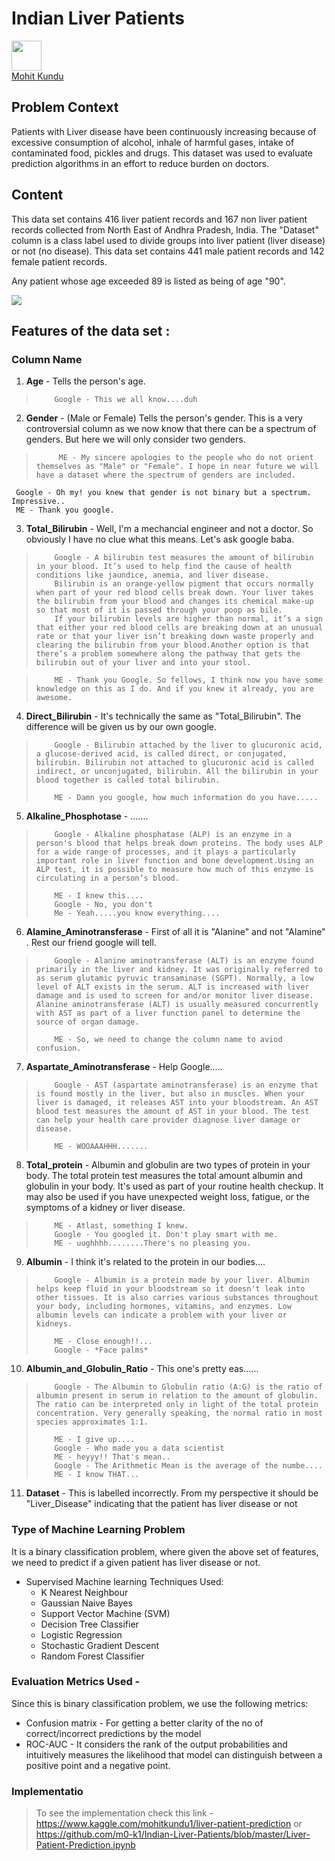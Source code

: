 # Indian Liver Patients

<img src="https://github.com/favicon.ico" width="48">
<div class="LI-profile-badge"  data-version="v1" data-size="medium" data-locale="en_US" data-type="vertical" data-theme="dark" data-vanity="mohit-kundu"><a class="LI-simple-link" href='https://in.linkedin.com/in/mohit-kundu?trk=profile-badge'>Mohit Kundu</a></div>

## Problem Context
Patients with Liver disease have been continuously increasing because of excessive consumption of alcohol, inhale of harmful gases, intake of contaminated food, pickles and drugs. This dataset was used to evaluate prediction algorithms in an effort to reduce burden on doctors.

## Content
This data set contains 416 liver patient records and 167 non liver patient records collected from North East of Andhra Pradesh, India. The "Dataset" column is a class label used to divide groups into liver patient (liver disease) or not (no disease). This data set contains 441 male patient records and 142 female patient records.

Any patient whose age exceeded 89 is listed as being of age "90".

<img src="https://static.india.com/wp-content/uploads/2017/07/hepatitis.jpg?impolicy=Medium_Resize&w=1200&h=800">

## Features of the data set :

### Column Name

1. **Age** - Tells the person's age.
        
>         Google - This we all know....duh

2. **Gender** - (Male or Female) Tells the person's gender. This is a very controversial column as we now know that there can be a spectrum of genders. But here we will only consider two genders.
            
>          ME - My sincere apologies to the people who do not orient themselves as "Male" or "Female". I hope in near future we will have a dataset where the spectrum of genders are included.            
     Google - Oh my! you knew that gender is not binary but a spectrum. Impressive..
     ME - Thank you google.

3. **Total_Bilirubin** - Well, I'm a mechancial engineer and not a doctor. So obviously I have no clue what this means. Let's ask google baba.

>         Google - A bilirubin test measures the amount of bilirubin in your blood. It’s used to help find the cause of health conditions like jaundice, anemia, and liver disease.
>         Bilirubin is an orange-yellow pigment that occurs normally when part of your red blood cells break down. Your liver takes the bilirubin from your blood and changes its chemical make-up so that most of it is passed through your poop as bile.
>         If your bilirubin levels are higher than normal, it’s a sign that either your red blood cells are breaking down at an unusual rate or that your liver isn’t breaking down waste properly and clearing the bilirubin from your blood.Another option is that there’s a problem somewhere along the pathway that gets the bilirubin out of your liver and into your stool. 
        
>         ME - Thank you Google. So fellows, I think now you have some knowledge on this as I do. And if you knew it already, you are awesome.
        
4. **Direct_Bilirubin** - It's technically the same as "Total_Bilirubin". The difference will be given us by our own google.
        
>         Google - Bilirubin attached by the liver to glucuronic acid, a glucose-derived acid, is called direct, or conjugated, bilirubin. Bilirubin not attached to glucuronic acid is called indirect, or unconjugated, bilirubin. All the bilirubin in your blood together is called total bilirubin. 
>         
>         ME - Damn you google, how much information do you have.....
        
5. **Alkaline_Phosphotase** - .......

>         Google - Alkaline phosphatase (ALP) is an enzyme in a person's blood that helps break down proteins. The body uses ALP for a wide range of processes, and it plays a particularly important role in liver function and bone development.Using an ALP test, it is possible to measure how much of this enzyme is circulating in a person’s blood.
>         
>         ME - I knew this....
>         Google - No, you don't
>         Me - Yeah.....you know everything....

6. **Alamine_Aminotransferase** - First of all it is "Alanine" and not "Alamine" . Rest our friend google will tell.

>         Google - Alanine aminotransferase (ALT) is an enzyme found primarily in the liver and kidney. It was originally referred to as serum glutamic pyruvic transaminase (SGPT). Normally, a low level of ALT exists in the serum. ALT is increased with liver damage and is used to screen for and/or monitor liver disease. Alanine aminotransferase (ALT) is usually measured concurrently with AST as part of a liver function panel to determine the source of organ damage. 
>         
>         ME - So, we need to change the column name to aviod confusion.
        
7. **Aspartate_Aminotransferase** - Help Google.....

>         Google - AST (aspartate aminotransferase) is an enzyme that is found mostly in the liver, but also in muscles. When your liver is damaged, it releases AST into your bloodstream. An AST blood test measures the amount of AST in your blood. The test can help your health care provider diagnose liver damage or disease.
>         
>         ME - WOOAAAHHH.......
        
8. **Total_protein** - Albumin and globulin are two types of protein in your body. The total protein test measures the total amount albumin and globulin in your body. It's used as part of your routine health checkup. It may also be used if you have unexpected weight loss, fatigue, or the symptoms of a kidney or liver disease.
        
>         ME - Atlast, something I knew.        
>         Google - You googled it. Don't play smart with me.
>         ME - uughhhh........There's no pleasing you.
        
9. **Albumin** - I think it's related to the protein in our bodies....
            
>         Google - Albumin is a protein made by your liver. Albumin helps keep fluid in your bloodstream so it doesn't leak into other tissues. It is also carries various substances throughout your body, including hormones, vitamins, and enzymes. Low albumin levels can indicate a problem with your liver or kidneys.
>         
>         ME - Close enough!!...
>         Google - *Face palms*

10. **Albumin_and_Globulin_Ratio** - This one's pretty eas......

>         Google - The Albumin to Globulin ratio (A:G) is the ratio of albumin present in serum in relation to the amount of globulin. The ratio can be interpreted only in light of the total protein concentration. Very generally speaking, the normal ratio in most species approximates 1:1.
>         
>         ME - I give up....
>         Google - Who made you a data scientist
>         ME - heyyy!! That's mean..
>         Google - The Arithmetic Mean is the average of the numbe....
>         ME - I know THAT...

11. **Dataset** - This is labelled incorrectly. From my perspective it should be "Liver_Disease" indicating that the patient has liver disease or not 

### Type of Machine Learning Problem
It is a binary classification problem, where given the above set of features, we need to predict if a given patient has liver disease or not.
* Supervised Machine learning Techniques Used:
  +   K Nearest Neighbour
  +   Gaussian Naive Bayes
  +   Support Vector Machine (SVM)
  +   Decision Tree Classifier
  +   Logistic Regression
  +   Stochastic Gradient Descent
  +   Random Forest Classifier

### Evaluation Metrics Used - 
Since this is binary classification problem, we use the following metrics:

* Confusion matrix - For getting a better clarity of the no of correct/incorrect predictions by the model
* ROC-AUC - It considers the rank of the output probabilities and intuitively measures the likelihood that model can distinguish between a positive point and a negative point.

### Implementatio
> To see the implementation check this link - https://www.kaggle.com/mohitkundu1/liver-patient-prediction or https://github.com/m0-k1/Indian-Liver-Patients/blob/master/Liver-Patient-Prediction.ipynb
